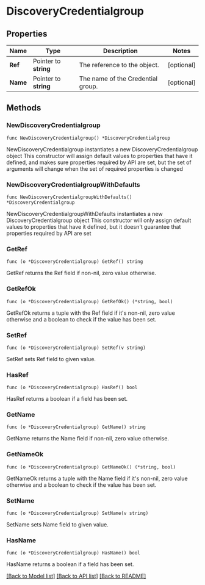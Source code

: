 # DiscoveryCredentialgroup

## Properties

Name | Type | Description | Notes
------------ | ------------- | ------------- | -------------
**Ref** | Pointer to **string** | The reference to the object. | [optional] 
**Name** | Pointer to **string** | The name of the Credential group. | [optional] 

## Methods

### NewDiscoveryCredentialgroup

`func NewDiscoveryCredentialgroup() *DiscoveryCredentialgroup`

NewDiscoveryCredentialgroup instantiates a new DiscoveryCredentialgroup object
This constructor will assign default values to properties that have it defined,
and makes sure properties required by API are set, but the set of arguments
will change when the set of required properties is changed

### NewDiscoveryCredentialgroupWithDefaults

`func NewDiscoveryCredentialgroupWithDefaults() *DiscoveryCredentialgroup`

NewDiscoveryCredentialgroupWithDefaults instantiates a new DiscoveryCredentialgroup object
This constructor will only assign default values to properties that have it defined,
but it doesn't guarantee that properties required by API are set

### GetRef

`func (o *DiscoveryCredentialgroup) GetRef() string`

GetRef returns the Ref field if non-nil, zero value otherwise.

### GetRefOk

`func (o *DiscoveryCredentialgroup) GetRefOk() (*string, bool)`

GetRefOk returns a tuple with the Ref field if it's non-nil, zero value otherwise
and a boolean to check if the value has been set.

### SetRef

`func (o *DiscoveryCredentialgroup) SetRef(v string)`

SetRef sets Ref field to given value.

### HasRef

`func (o *DiscoveryCredentialgroup) HasRef() bool`

HasRef returns a boolean if a field has been set.

### GetName

`func (o *DiscoveryCredentialgroup) GetName() string`

GetName returns the Name field if non-nil, zero value otherwise.

### GetNameOk

`func (o *DiscoveryCredentialgroup) GetNameOk() (*string, bool)`

GetNameOk returns a tuple with the Name field if it's non-nil, zero value otherwise
and a boolean to check if the value has been set.

### SetName

`func (o *DiscoveryCredentialgroup) SetName(v string)`

SetName sets Name field to given value.

### HasName

`func (o *DiscoveryCredentialgroup) HasName() bool`

HasName returns a boolean if a field has been set.


[[Back to Model list]](../README.md#documentation-for-models) [[Back to API list]](../README.md#documentation-for-api-endpoints) [[Back to README]](../README.md)


